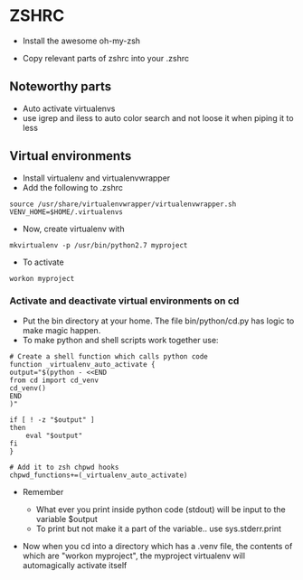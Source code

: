 # ZSHRC

- Install the awesome oh-my-zsh

- Copy relevant parts of zshrc into your .zshrc


## Noteworthy parts

- Auto activate virtualenvs
- use igrep and iless to auto color search and not loose it when piping it to less


## Virtual environments

- Install virtualenv and virtualenvwrapper
- Add the following to .zshrc
```
source /usr/share/virtualenvwrapper/virtualenvwrapper.sh
VENV_HOME=$HOME/.virtualenvs
```

- Now, create virtualenv with
```
mkvirtualenv -p /usr/bin/python2.7 myproject
```
- To activate
```
workon myproject
```

### Activate and deactivate virtual environments on cd

- Put the bin directory at your home. The file bin/python/cd.py has logic to make magic happen.
- To make python and shell scripts work together use:

```
# Create a shell function which calls python code
function _virtualenv_auto_activate {
output="$(python - <<END
from cd import cd_venv
cd_venv()
END
)"

if [ ! -z "$output" ]
then
    eval "$output"
fi
}

# Add it to zsh chpwd hooks
chpwd_functions+=(_virtualenv_auto_activate)
```

- Remember
    - What ever you print inside python code (stdout) will be input to the variable $output
    - To print but not make it a part of the variable.. use sys.stderr.print

- Now when you cd into a directory which has a .venv file, the contents of which are "workon myproject", the myproject virtualenv will automagically activate itself



